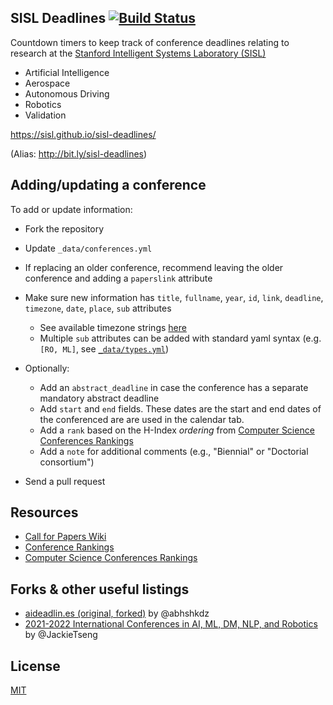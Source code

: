 ## SISL Deadlines [![Build Status](https://github.com/sisl/sisl-deadlines/actions/workflows/jekyll_build.yml/badge.svg)](https://github.com/sisl/sisl-deadlines/actions/workflows/jekyll_build.yml)

Countdown timers to keep track of conference deadlines relating to research at the [Stanford Intelligent Systems Laboratory (SISL)](http://sisl.stanford.edu/)
- Artificial Intelligence
- Aerospace
- Autonomous Driving
- Robotics
- Validation

https://sisl.github.io/sisl-deadlines/

(Alias: http://bit.ly/sisl-deadlines)

## Adding/updating a conference

To add or update information:
- Fork the repository
- Update `_data/conferences.yml`
- If replacing an older conference, recommend leaving the older conference and adding a `paperslink` attribute
- Make sure new information has `title`, `fullname`, `year`, `id`, `link`, `deadline`, `timezone`, `date`, `place`, `sub` attributes
    + See available timezone strings [here](https://momentjs.com/timezone/)
    + Multiple `sub` attributes can be added with standard yaml syntax (e.g. `[RO, ML]`, see [`_data/types.yml`](https://github.com/sisl/sisl-deadlines/blob/gh-pages/_data/types.yml))

- Optionally:
	+ Add an `abstract_deadline` in case the conference has a separate mandatory abstract deadline
	+ Add `start` and `end` fields. These dates are the start and end dates of the conferenced are are used in the calendar tab.
	+ Add a `rank` based on the H-Index _ordering_ from [Computer Science Conferences Rankings][14]
	+ Add a `note` for additional comments (e.g., "Biennial" or "Doctorial consortium")
- Send a pull request

## Resources
- [Call for Papers Wiki][12]
- [Conference Rankings][13]
- [Computer Science Conferences Rankings][14]

## Forks & other useful listings

- [aideadlin.es (original, forked)][2] by @abhshkdz
- [2021-2022 International Conferences in AI, ML, DM, NLP, and Robotics][10] by @JackieTseng
## License

[MIT][1]

[1]: https://abhshkdz.mit-license.org/
[2]: http://aideadlin.es/
[5]: https://github.com/dieg0as/ai-challenge-deadlines
[6]: http://www.conferenceranks.com/#
[8]: https://creedai.github.io/ai-deadlines/
[9]: https://ekut-es.github.io/es-deadlines/
[10]: https://jackietseng.github.io/conference_call_for_paper/conferences.html
[12]: http://www.wikicfp.com/cfp/home
[13]: http://www.conferenceranks.com/
[14]: http://www.guide2research.com/topconf/
